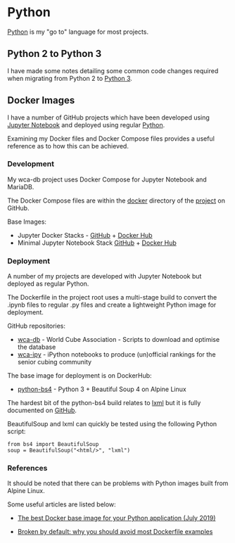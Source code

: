 # Python

[Python](https://www.python.org/) is my "go to" language for most projects.



## Python 2 to Python 3

I have made some notes detailing some common code changes required when migrating from Python 2 to [Python 3](Python3.md).



## Docker Images

I have a number of GitHub projects which have been developed using [Jupyter Notebook](https://jupyter.org/) and deployed using regular [Python](https://www.python.org/).

Examining my Docker files and Docker Compose files provides a useful reference as to how this can be achieved.

### Development

My wca-db project uses Docker Compose for Jupyter Notebook and MariaDB.

The Docker Compose files are within the [docker](https://github.com/Logiqx/wca-db/tree/master/docker) directory of the [project](https://github.com/Logiqx/wca-db) on GitHub.

Base Images:

- Jupyter Docker Stacks - [GitHub](https://github.com/jupyter/docker-stacks) + [Docker Hub](https://hub.docker.com/u/jupyter/)
- Minimal Jupyter Notebook Stack [GitHub](https://github.com/jupyter/docker-stacks/tree/master/minimal-notebook)  + [Docker Hub](https://hub.docker.com/r/jupyter/minimal-notebook/)

### Deployment

A number of my projects are developed with Jupyter Notebook but deployed as regular Python.

The Dockerfile in the project root uses a multi-stage build to convert the .ipynb files to regular .py files and create a lightweight Python image for deployment.

GitHub repositories:

- [wca-db](https://github.com/Logiqx/wca-db) - World Cube Association - Scripts to download and optimise the database
- [wca-ipy](https://github.com/Logiqx/wca-ipy) - iPython notebooks to produce (un)official rankings for the senior cubing community

The base image for deployment is on DockerHub:

- [python-bs4](https://hub.docker.com/repository/docker/logiqx/python-bs4) - Python 3 + Beautiful Soup 4 on Alpine Linux

The hardest bit of the python-bs4 build relates to [lxml](https://lxml.de/installation.html) but it is fully documented on [GitHub](https://github.com/Logiqx/python-bs4).

BeautifulSoup and lxml can quickly be tested using the following Python script:

```
from bs4 import BeautifulSoup
soup = BeautifulSoup("<html/>", "lxml")
```

### References

It should be noted that there can be problems with Python images built from Alpine Linux.

Some useful articles are listed below:

- [The best Docker base image for your Python application (July 2019)](https://pythonspeed.com/articles/base-image-python-docker-images/)

- [Broken by default: why you should avoid most Dockerfile examples](https://pythonspeed.com/articles/dockerizing-python-is-hard/)

